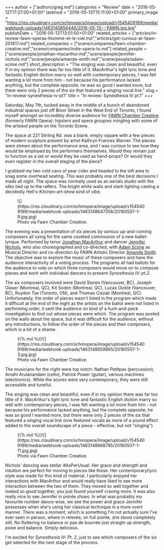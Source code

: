 +++
author = ["authors/greg.md"]
categories = "Review"
date = "2016-05-12T17:27:00+01:00"
lastmod = "2016-05-13T15:11:00+01:00"
primary_image = "https://res.cloudinary.com/schmopera/image/upload/v1545409169/media/webhook-uploads/1463140856446/2016-05-13---FAWN.jpg.jpg"
publishDate = "2016-05-13T13:01:00+01:00"
related_articles = ["articles/in-review-fawn-operas-lhomme-et-le-ciel.md","articles/get-curious-at-fawn-201617.md"]
related_companies = ["scene/companies/fawn-chamber-creative.md","scene/companies/indie-opera-to.md"]
related_people = ["scene/people/jonathan-macarthur.md","scene/people/jennifer-nichols.md","scene/people/amanda-smith.md","scene/people/adam-scime.md"]
short_description = "The singing was clean and beautiful, even if in my opinion there was far too little of it. MacArthur&#039;s light lyric tone and fantastic English diction marry so well with contemporary pieces, I was felt wanting a lot more from him - not because his performance lacked anything, but the complete opposite; he was so good I wanted more, but there were only 2 pieces of the six that featured a singing vocal line."
slug = "in-review-synesthesia-iv-pt1"
title = "In review: Synesthesia IV pt.1"
+++

Saturday, May 7th, tucked away in the middle of a bunch of abandoned industrial spaces just off Bloor Street in the West End of Toronto, I found myself amongst an incredibly diverse audience for [FAWN Chamber Creative](/scene/companies/fawn-chamber-creative/) (formerly FAWN Opera): hipsters and opera groupies mingling with some of the artsiest people on the Toronto Scene. 

The space at 221 Stirling Rd. was a blank, empty square with a few pieces of modern sculpture present by artist Kathryn Frances Warner. The pieces were strewn about the performance area, and I was curious to see how they would be employed by the performers themselves. Would they remain just to function as a set or would they be used as hand-props? Or would they even register in the overall staging of the piece? 

I grabbed my two cold cans of pear cider and headed to the loft area to snag some overhead seating. This was probably one of the best decisions I made all night. The space was normally used as an aerials studio with the silks tied up to the rafters. The bright white walls and stark lighting casting a decidedly Hell's-Kitchen-art-show kind of vibe. 

<figure data-type="image">![](https://res.cloudinary.com/schmopera/image/upload/v1545409169/media/webhook-uploads/1463148647356/20160507-1-9.jpg.jpg)
<figcaption>Photo via Fawn Chamber Creative.</figcaption>
</figure>

The evening was a presentation of six pieces by various up-and-coming composers all vying for the same coveted commission of a new ballet-lyrique. Performed by tenor [Jonathan MacArthur](/scene/people/jonathan-macarthur/) and dancer [Jennifer Nichols](/scene/people/jennifer-nichols/), who also choreographed and co-directed, with [Adam Scime](/scene/people/adam-scime/) as Musical Director and co-direction by FAWN Artistic Director [Amanda Smith](/scene/people/amanda-smith/). The objective was to explore the music of these composers and have the audience interactivity of a voting process. The programs all had ballots for the audience to vote on which three composers would move on to compose pieces and work with individual dancers to present *Synesthesia IV: pt.2*. 

The six composers involved were David Storen (Vancouver, BC), Joseph Glaser (Montreal, QC), Kit Soden (Montreal, QC), Lucas Oickle (Vancouver, BC), Roydon Tse (Toronto, ON), and Thomas Ciszak (Montreal, QC). Unfortunately, the order of pieces wasn't listed in the program which made it difficult at the end of the night as the artists on the ballot were not listed in performing order, it sent the audience on kind of a hunt-and-peck investigation to find out whose pieces were which. The program was posted on the walls about the space, but it was difficult for the audience, without any introductions, to follow the order of the pieces and their composers, which is a bit of a shame. 

<figure data-type="image">{{% md %}}![](https://res.cloudinary.com/schmopera/image/upload/v1545409169/media/webhook-uploads/1463148659865/20160507-1-3.jpg.jpg)
<figcaption>Photo via Fawn Chamber Creative.</figcaption>
</figure>

The musicians for the night were top notch: Nathan Petitpas (percussion), Amahl Arulanandam (cello), Patrick Power (guitar), various machines (electronics). While the scores were very contemporary, they were still accessible and tuneful. 

The singing was clean and beautiful, even if in my opinion there was far too little of it. MacArthur's light lyric tone and fantastic English diction marry so well with contemporary pieces, I was felt wanting a lot more from him - not because his performance lacked anything, but the complete opposite; he was so good I wanted more, but there were only 2 pieces of the six that featured a singing vocal line (one featured vocals as more of a sound effect added to the overall soundscape of a piece - effective, but not "singing"). 

<figure data-type="image">{{% md %}}![](https://res.cloudinary.com/schmopera/image/upload/v1545409169/media/webhook-uploads/1463148668785/20160507-1-11.jpg.jpg)
<figcaption>Photo via Fawn Chamber Creative.</figcaption>
</figure>

Nichols' dancing was stellar #AsPerUsual. Her grace and strength and intuition are perfect for moving to pieces like these. Her contemporary/lyric style was made for this kind of material. I particularly enjoyed her interactions with MacArthur and would really have liked to see more interaction between the two of them. They moved so well together and looked so good together, you just found yourself craving more. It was also really nice to see Jennifer in pointe shoes. In what was probably my favourite number dance-wise, we see the power and grace Jennifer possesses when she's using her classical technique in a more overt manner. There was a moment, which is something I'm not actually sure I've ever seen in person, where in relevée, on full pointe, she stood completely still. No fluttering no balance or pas de bourrée just straight up strength, poise and balance. Simply delicious. 

I'm excited for *Synesthesia IV: Pt. 2*, just to see which composers of the six get selected for the next stage of the process. 
